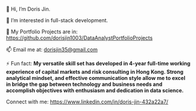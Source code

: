 👋 Hi, I’m Doris Jin.

👀 I’m interested in full-stack development.

🌱 My Portfolio Projects are in: https://github.com/dorisjin1003/DataAnalystPortfolioProjects

📫 Email me at: dorisjin35@gmail.com

⚡ Fun fact: **My versatile skill set has developed in 4-year full-time working experience of capital markets and risk consulting in Hong Kong. Strong analytical mindset, and effective communication style allow me to excel in bridge the gap between technology and business needs and accomplish objectives with enthusiasm and dedication in data science.**

Connect with me: https://www.linkedin.com/in/doris-jin-432a22a7/

